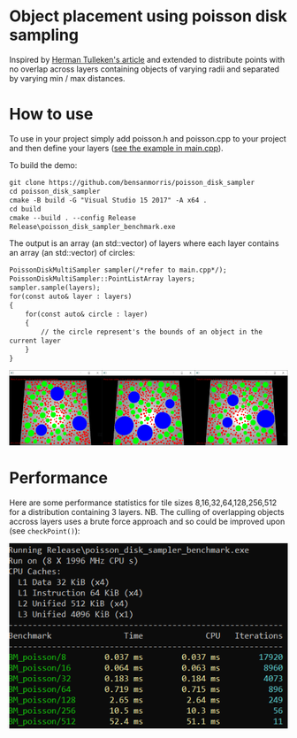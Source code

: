 # Object placement using poisson disk sampling

Inspired by [Herman Tulleken's article](http://devmag.org.za/2009/05/03/poisson-disk-sampling/) and extended to distribute points with no overlap across layers containing objects of varying radii and separated by varying min / max distances.

# How to use

To use in your project simply add poisson.h and poisson.cpp to your project and then define your layers ([see the example in main.cpp](main.cpp)).

To build the demo:

```
git clone https://github.com/bensanmorris/poisson_disk_sampler
cd poisson_disk_sampler
cmake -B build -G "Visual Studio 15 2017" -A x64 .
cd build
cmake --build . --config Release
Release\poisson_disk_sampler_benchmark.exe
```

The output is an array (an std::vector<PointList>) of layers where each layer contains an array (an std::vector<Circle>) of circles:

```
PoissonDiskMultiSampler sampler(/*refer to main.cpp*/);
PoissonDiskMultiSampler::PointListArray layers;
sampler.sample(layers);
for(const auto& layer : layers)
{
    for(const auto& circle : layer)
    {
        // the circle represent's the bounds of an object in the current layer
    }
}
```

![](example.png)

# Performance

Here are some performance statistics for tile sizes 8,16,32,64,128,256,512 for a distribution containing 3 layers. NB. The culling of overlapping objects accross layers uses a brute force approach and so could be improved upon (see ```checkPoint()```):

![](stats.png)
